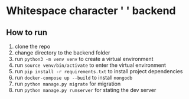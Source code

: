 # Whitespace character ' ' backend

## How to run
1. clone the repo
2. change directory to the backend folder
3. run `python3 -m venv venv` to create a virtual environment
4. run `source venv/bin/activate` to enter the virtual environment
5. run `pip install -r requirements.txt` to install project dependencies
6. run `docker-compose up --build` to install `mongodb`
7. run `python manage.py migrate` for migration
8. run `python manage.py runserver` for stating the dev server


